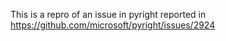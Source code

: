 This is a repro of an issue in pyright reported in https://github.com/microsoft/pyright/issues/2924


